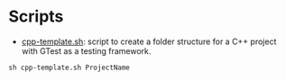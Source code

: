 # Scripts #

* [cpp-template.sh](https://github.com/davamix/Scripts/blob/master/cpp-template.sh): script to create a folder structure for a C++ project with GTest as a testing framework.

```
sh cpp-template.sh ProjectName
```